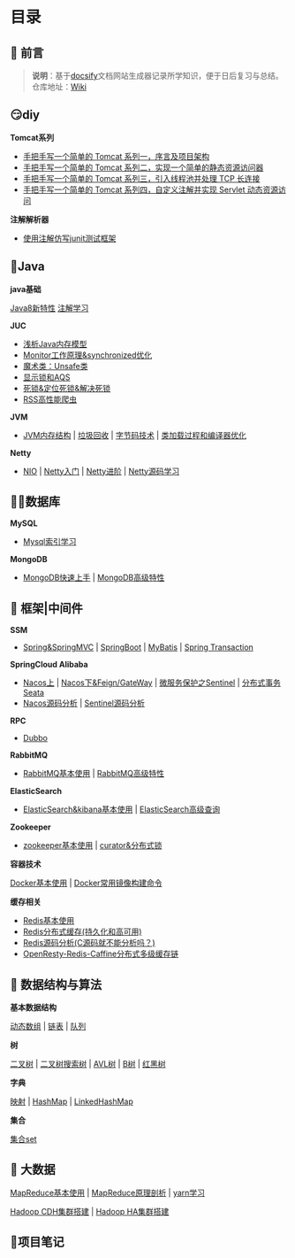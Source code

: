 # 目录

## 📢 前言

> **说明**：基于[docsify](https://docsify.js.org/#/zh-cn/?id=docsify)文档网站生成器记录所学知识，便于日后复习与总结。<br>仓库地址：[Wiki](https://github.com/fengyuan-liang/notes)

## 😏diy

**Tomcat系列**

- [手把手写一个简单的 Tomcat 系列一，序言及项目架构](/DIY/DiyTomcat系列一、序言及项目架构.md)
- [手把手写一个简单的 Tomcat 系列二，实现一个简单的静态资源访问器](/DIY/diyTomcat系列二、实现一个简单的静态资源访问器.md)
- [手把手写一个简单的 Tomcat 系列三，引入线程池并处理 TCP 长连接](/DIY/diyTomcat系列三，引入线程池并处理TCP长连接.md)
- [手把手写一个简单的 Tomcat 系列四，自定义注解并实现 Servlet 动态资源访问](/DIY/diyTomcat系列四，自定义注解并实现Servlet动态资源访问.md)

**注解解析器**

- [使用注解仿写junit测试框架](/java/注解学习二、使用注解仿写junit测试框架.md)

## 🎯Java

**java基础**

[Java8新特性](/java/Java8新特性.md)    [注解学习](/java/注解学习一、Java内置注解及注解书写.md)

**JUC**

- [浅析Java内存模型](/JUC/深入理解Java内存模型.md)    
- [Monitor工作原理&synchronized优化](/JUC/Monitor工作原理&synchronized优化.md)    
- [魔术类：Unsafe类](/JUC/Unsafe类.md)    
- [显示锁和AQS](/JUC/显示锁和AQS.md)    
- [死锁&定位死锁&解决死锁](/JUC/死锁&定位死锁&解决死锁.md)    
- [RSS高性能爬虫](/JUC/RSS高性能爬虫.md)

**JVM**

- [JVM内存结构](/JVM/2-JVM内存结构.md)  |  [垃圾回收](/JVM/3-垃圾回收.md)   |  [字节码技术](/JVM/4-字节码技术.md)   |  [类加载过程和编译器优化](/JVM/5-类加载过程和编译器优化.md)

**Netty**

- [NIO](/netty/Netty01-nio.md) | [Netty入门](/netty/Netty02-入门.md) | [Netty进阶](/netty/Netty03-进阶.md) | [Netty源码学习](/netty/Netty04-优化与源码.md)

## 🐱‍🏍数据库

**MySQL**

- [Mysql索引学习](/mysql进阶/Mysql学习一：索引.md)

**MongoDB**

- [MongoDB快速上手](/中间件/MongoDB/MongoDB快速上手.md)  |  [MongoDB高级特性](/中间件/MongoDB/MongoDB高级特性.md)

## 🥊 框架|中间件

**SSM**

- [Spring&SpringMVC](/Spring_Framework/Spring&SpringMVC.md) | [SpringBoot](/Spring_Framework/SpringBoot学习.md) | [MyBatis](/Spring_Framework/MyBatis学习.md) | [Spring Transaction](/Spring_Framework/Spring_transaction.md)

**SpringCloud Alibaba**

- [Nacos上](/SpringCloud/黑马SpringCloud-阿里巴巴/0-eureka&nacos.md)  | [Nacos下&Feign/GateWay](/SpringCloud/黑马SpringCloud-阿里巴巴/1-SpringCloud实用篇02.md)  | [微服务保护之Sentinel](/SpringCloud/黑马SpringCloud-阿里巴巴/7-微服务保护之sentinel学习.md) | [分布式事务Seata](/SpringCloud/黑马SpringCloud-阿里巴巴/8-分布式事务之seata学习.md)
- [Nacos源码分析](/SpringCloud/黑马SpringCloud-阿里巴巴/13-Nacos源码分析.md) | [Sentinel源码分析](/SpringCloud/黑马SpringCloud-阿里巴巴/14-Sentinel源码分析.md)

**RPC**

- [Dubbo](/中间件/RPC/Dubbo.md)

**RabbitMQ**

- [RabbitMQ基本使用](/SpringCloud/黑马SpringCloud-阿里巴巴/3-RabbitMQ.md)    |   [RabbitMQ高级特性](/SpringCloud/黑马SpringCloud-阿里巴巴/11-RabbitMQ-高级篇.md)

**ElasticSearch**

- [ElasticSearch&kibana基本使用](/SpringCloud/黑马SpringCloud-阿里巴巴/4-ElasticSearch.md)   |  [ElasticSearch高级查询](/SpringCloud/黑马SpringCloud-阿里巴巴/5-ElasticSearch之DSL查询.md)

**Zookeeper**

- [zookeeper基本使用](/中间件/Zookeeper/docker安装zookeeper&zookeeper基本使用.md)   |  [curator&分布式锁](/中间件/Zookeeper/zookeeper操作封装——curator使用.md)

**容器技术**

[Docker基本使用](/SpringCloud/黑马SpringCloud-阿里巴巴/2-Docker实用篇.md) | [Docker常用镜像构建命令](/运维/常用docker部署容器命令.md)

**缓存相关**

- [Redis基本使用](/中间件/Redis/Redis学习笔记.md)        
- [Redis分布式缓存(持久化和高可用)](/SpringCloud/黑马SpringCloud-阿里巴巴/9-分布式缓存.md)    
- [Redis源码分析(C源码就不能分析吗？)](/中间件/Redis/redis源码分析.md)        
- [OpenResty-Redis-Caffine分布式多级缓存链](/SpringCloud/黑马SpringCloud-阿里巴巴/10-多级缓存.md)

## 💊 数据结构与算法

**基本数据结构**

[动态数组](/AlgorithmAndDataStructure/1-动态数组.md)    |   [链表](/AlgorithmAndDataStructure/2-链表.md)   |   [队列](/AlgorithmAndDataStructure/3-队列.md)

**树**

[二叉树](/AlgorithmAndDataStructure/4-二叉树.md)     |   [二叉树搜索树](/AlgorithmAndDataStructure/5-二叉树搜索树.md)    |  [AVL树](/AlgorithmAndDataStructure/6-AVL树.md)  |    [B树](/AlgorithmAndDataStructure/7-B树.md)   |    [红黑树](/AlgorithmAndDataStructure/8-红黑树.md)           

**字典**

[映射](/AlgorithmAndDataStructure/10-映射.md) | [HashMap](/AlgorithmAndDataStructure/11-Hash表.md) | [LinkedHashMap](/AlgorithmAndDataStructure/12-LinkedHashMap.md)

**集合**

[集合set](/AlgorithmAndDataStructure/9-集合set.md) 

## 🎈 大数据

[MapReduce基本使用](/大数据/hadoop/2-MapReduce/5-MapReduce学习.md)    |    [MapReduce原理剖析](/大数据/hadoop/2-MapReduce/6-MapReduce原理剖析.md)   |    [yarn学习](/大数据/hadoop/3-yarn/yarn学习.md)      

 [Hadoop CDH集群搭建](/大数据/hadoop/Hadoop_CDH高可用集群搭建.md)  |   [Hadoop HA集群搭建](/大数据/hadoop/Hadoop完全分布式安装（HA、Yarn、ZKFC、flumeGanglia、sqoop一步到位）.md) 

## 🔎项目笔记
